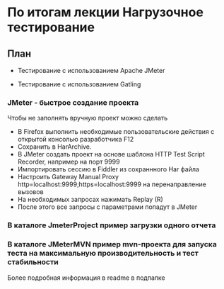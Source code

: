 # По итогам лекции Нагрузочное тестирование

## План 

* Тестирование с использованием Apache JMeter

* Тестирование с использованием Gatling

### JMeter - быстрое создание проекта 
Чтобы не заполнять вручную проект можно сделать
* В Firefox выполнить необходимые пользовательские действия с открытой консолью разработчика F12
* Сохранить в HarArchive.
* В JMeter создать проект на основе шаблона HTTP Test Script Recorder, например на порт 9999
* Импортировать сессию в Fiddler из сохраннного Har файла
* Настроить Gateway Manual Proxy http=localhost:9999;https=localhost:9999 на перенаправление вызовов
* На необходимых запросах нажимать Replay (R)
* После этого все запросы с параметрами попадут в JMeter

### В каталоге JmeterProject пример загрузки одного отчета

### В каталоге JMeterMVN пример mvn-проекта для запуска теста на максимальную производительность и тест стабильности
Более подробная информация в readme в подпапке
